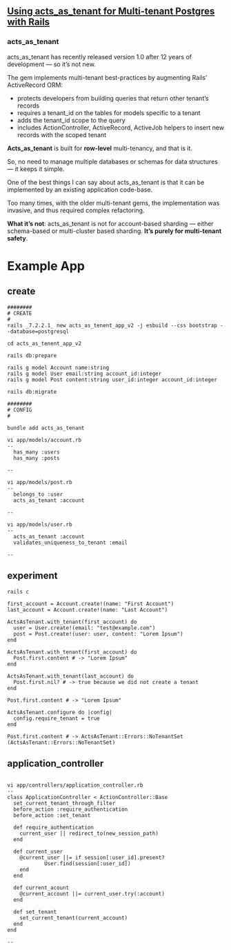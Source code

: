 
## [Using acts_as_tenant for Multi-tenant Postgres with Rails](https://www.crunchydata.com/blog/using-acts_as_tenant-for-multi-tenant-postgres-with-rails)

### acts_as_tenant
acts_as_tenant has recently released version 1.0 after 12 years of development — so it’s not new. 

The gem implements multi-tenant best-practices by augmenting Rails’ ActiveRecord ORM:
- protects developers from building queries that return other tenant’s records
- requires a tenant_id on the tables for models specific to a tenant
- adds the tenant_id scope to the query
- includes ActionController, ActiveRecord, ActiveJob helpers to insert new records with the scoped tenant

**Acts_as_tenant** is built for **row-level** multi-tenancy, and that is it. 

So, no need to manage multiple databases or schemas for data structures — it keeps it simple. 

One of the best things I can say about acts_as_tenant is that it can be implemented by an existing application code-base. 

Too many times, with the older multi-tenant gems, the implementation was invasive, and thus required complex refactoring.

**What it’s not**: acts_as_tenant is not for account-based sharding — either schema-based or multi-cluster based sharding. **It’s purely for multi-tenant safety**.

# Example App
## create
```
########
# CREATE
#
rails _7.2.2.1_ new acts_as_tenent_app_v2 -j esbuild --css bootstrap --database=postgresql

cd acts_as_tenent_app_v2

rails db:prepare

rails g model Account name:string
rails g model User email:string account_id:integer
rails g model Post content:string user_id:integer account_id:integer

rails db:migrate

########
# CONFIG
#

bundle add acts_as_tenant

vi app/models/account.rb
--
  has_many :users
  has_many :posts

--

vi app/models/post.rb
--
  belongs_to :user
  acts_as_tenant :account

--

vi app/models/user.rb
--
  acts_as_tenant :account
  validates_uniqueness_to_tenant :email

--

```

## experiment
```
rails c

first_account = Account.create!(name: "First Account")
last_account = Account.create!(name: "Last Account")

ActsAsTenant.with_tenant(first_account) do
  user = User.create!(email: "test@example.com")
  post = Post.create!(user: user, content: "Lorem Ipsum")
end

ActsAsTenant.with_tenant(first_account) do
  Post.first.content # -> "Lorem Ipsum"
end

ActsAsTenant.with_tenant(last_account) do
  Post.first.nil? # -> true because we did not create a tenant
end

Post.first.content # -> "Lorem Ipsum"

ActsAsTenant.configure do |config|
  config.require_tenant = true
end

Post.first.content # -> ActsAsTenant::Errors::NoTenantSet (ActsAsTenant::Errors::NoTenantSet)

```

## application_controller
```

vi app/controllers/application_controller.rb
--
class ApplicationController < ActionController::Base
  set_current_tenant_through_filter
  before_action :require_authentication
  before_action :set_tenant

  def require_authentication
    current_user || redirect_to(new_session_path)
  end

  def current_user
    @current_user ||= if session[:user_id].present?
			User.find(session[:user_id])
    end
  end

  def current_acount
    @current_account ||= current_user.try(:account)
  end

  def set_tenant
    set_current_tenant(current_account)
  end
end

--

```



